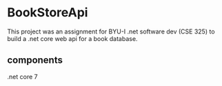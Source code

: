 # BookStoreApi
This project was an assignment for BYU-I .net software dev (CSE 325) to build a .net core web api for a book database. 

## components
.net core 7
